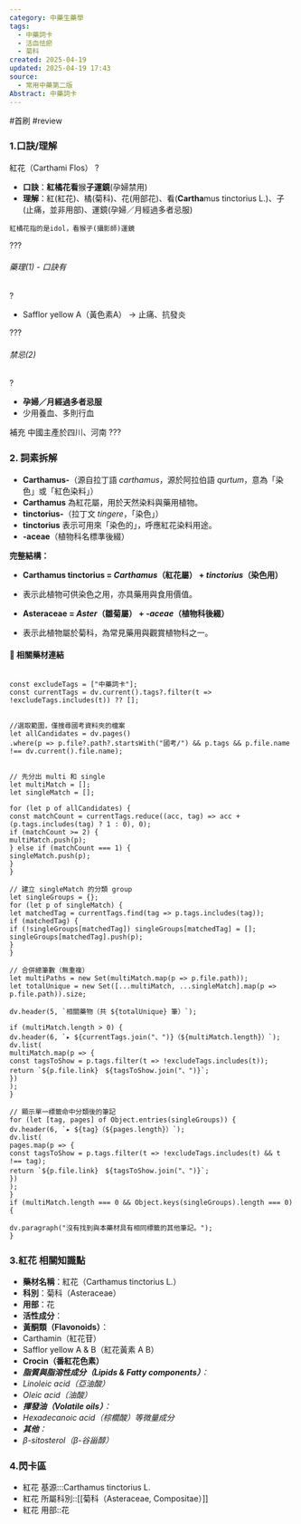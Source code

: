 ```yaml
---
category: 中藥生藥學
tags:
  - 中藥詞卡
  - 活血怯瘀
  - 菊科
created: 2025-04-19
updated: 2025-04-19 17:43
source:
  - 常用中藥第二版
Abstract: 中藥詞卡
---
```


#首刷 #review

### 1.口訣/理解
紅花（Carthami Flos） 
?
- **口訣**：**紅橘花看**猴**子運鏡**(孕婦禁用)
- **理解**：紅(紅花)、橘(菊科)、花(用部花)、看(**Cartha**mus tinctorius L.)、子(止痛，並非用部)、運鏡(孕婦／月經過多者忌服)
> 
	紅橘花指的是idol，看猴子(攝影師)運鏡

???





###### 藥理(1) - 口訣有
?
- Safflor yellow A（黃色素A） → 止痛、抗發炎

???

###### 禁忌(2)
?
- **孕婦／月經過多者忌服**
- 少用養血、多則行血

補充
中國主產於四川、河南
???




### 2. 詞素拆解

- **Carthamus-**（源自拉丁語 *carthamus*，源於阿拉伯語 *qurtum*，意為「染色」或「紅色染料」）
- **Carthamus** 為紅花屬，用於天然染料與藥用植物。
- **tinctorius-**（拉丁文 *tingere*，「染色」）
- **tinctorius** 表示可用來「染色的」，呼應紅花染料用途。
- **-aceae**（植物科名標準後綴）



**完整結構：**

- **Carthamus tinctorius = *Carthamus*（紅花屬） + *tinctorius*（染色用）**
- 表示此植物可供染色之用，亦具藥用與食用價值。

- **Asteraceae = *Aster*（雛菊屬） + *-aceae*（植物科後綴）**
- 表示此植物屬於菊科，為常見藥用與觀賞植物科之一。



#### 📌 相關藥材連結

```dataviewjs

const excludeTags = ["中藥詞卡"];
const currentTags = dv.current().tags?.filter(t => !excludeTags.includes(t)) ?? [];


//選取範圍，僅搜尋國考資料夾的檔案
let allCandidates = dv.pages()
.where(p => p.file?.path?.startsWith("國考/") && p.tags && p.file.name !== dv.current().file.name);


// 先分出 multi 和 single
let multiMatch = [];
let singleMatch = [];

for (let p of allCandidates) {
const matchCount = currentTags.reduce((acc, tag) => acc + (p.tags.includes(tag) ? 1 : 0), 0);
if (matchCount >= 2) {
multiMatch.push(p);
} else if (matchCount === 1) {
singleMatch.push(p);
}
}

// 建立 singleMatch 的分類 group
let singleGroups = {};
for (let p of singleMatch) {
let matchedTag = currentTags.find(tag => p.tags.includes(tag));
if (matchedTag) {
if (!singleGroups[matchedTag]) singleGroups[matchedTag] = [];
singleGroups[matchedTag].push(p);
}
}

// 合併總筆數（無重複）
let multiPaths = new Set(multiMatch.map(p => p.file.path));
let totalUnique = new Set([...multiMatch, ...singleMatch].map(p => p.file.path)).size;

dv.header(5, `相關藥物（共 ${totalUnique} 筆）`);

if (multiMatch.length > 0) {
dv.header(6, `▸ ${currentTags.join("、")}（${multiMatch.length}）`);
dv.list(
multiMatch.map(p => {
const tagsToShow = p.tags.filter(t => !excludeTags.includes(t));
return `${p.file.link}　${tagsToShow.join("、")}`;
})
);
}

// 顯示單一標籤命中分類後的筆記
for (let [tag, pages] of Object.entries(singleGroups)) {
dv.header(6, `▸ ${tag}（${pages.length}）`);
dv.list(
pages.map(p => {
const tagsToShow = p.tags.filter(t => !excludeTags.includes(t) && t !== tag);
return `${p.file.link}　${tagsToShow.join("、")}`;
})
);
}
if (multiMatch.length === 0 && Object.keys(singleGroups).length === 0) {

dv.paragraph("沒有找到與本藥材具有相同標籤的其他筆記。");
}
````

### 3.紅花 相關知識點
- **藥材名稱**：紅花（Carthamus tinctorius L.）
- **科別**：菊科（Asteraceae）
- **用部**：花
- **活性成分**：
- **黃酮類（Flavonoids）**：
- Carthamin（紅花苷）
- Safflor yellow A & B（紅花黃素 A B）
- **Crocin（番紅花色素）**
- ***脂質與脂溶性成分（Lipids & Fatty components）**：*
- *Linoleic acid（亞油酸）*
- *Oleic acid（油酸）*
- ***揮發油（Volatile oils）**：*
- *Hexadecanoic acid（棕櫚酸）等微量成分*
- ***其他**：*
- *β-sitosterol（β-谷甾醇）*



### 4.閃卡區

- 紅花 基源:::Carthamus tinctorius L.
- 紅花 所屬科別::[[菊科（Asteraceae, Compositae）]]
- 紅花 用部::花



